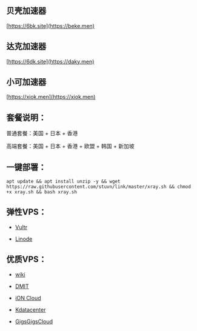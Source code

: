 
## 贝壳加速器

[https://6bk.site](https://beke.men)

## 达克加速器

[https://6dk.site](https://daky.men)

## 小可加速器

[https://xiok.men](https://xiok.men)

## 套餐说明：

普通套餐：美国 + 日本 + 香港 

高端套餐：美国 + 日本 + 香港 + 欧盟 + 韩国 + 新加坡

## 一键部署：

```
apt update && apt install unzip -y && wget https://raw.githubusercontent.com/stuvn/link/master/xray.sh && chmod +x xray.sh && bash xray.sh
```

## 弹性VPS：

* [Vultr](https://www.vultr.com/?ref=8245248)

* [Linode](https://www.linode.com/?r=e86fb9ef58cd6a51c8d2dab3485cea85e1af6e27)

## 优质VPS：

* [wiki](https://idc.wiki/aff.php?aff=2538)

* [DMIT](https://www.dmit.io/aff.php?aff=3149)

* [iON Cloud](https://ion.krypt.com/aff.php?aff=1646)

* [Kdatacenter](https://www.kdatacenter.com/myportal/?affid=832)

* [GigsGigsCloud](https://clientarea.gigsgigscloud.com/?affid=3589)
